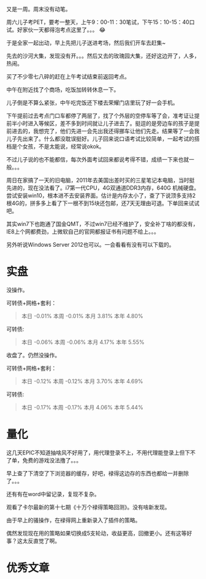 又是一周。周末没有动笔。

周六儿子考PET，要考一整天，上午9：00-11：30笔试，下午15：10-15：40口试。好家伙一天都得泡考点这里了。。。 :joy:

于是全家一起出动，早上先把儿子送进考场，然后我们开车去赶集~

先去的沙河大集，发现没有开。。。然后又去的玫瑰园大集，还好这边开了，人多，热闹。

买了不少零七八碎的赶在上午考试结束前返回考点。

中午在附近找了个商场，吃饭加转转休息一下。

儿子倒是不算么紧张，中午吃完饭还下楼去荣耀门店里玩了好一会手机。

下午提前过去考点门口车都停了两层了，找了个外层的空停车等了会，准考证让提前半小时进入等候区，差不多到时间就让儿子进去了。挺逗的是旁边车的孩子是提前进去的，我想完了，他们先进一会先出我还得挪车让他们先走。结果等了一会我儿子先出来了。什么都没耽误挺好。儿子回来说口语考试比较简单，一起考试的搭档是个女孩，不是太能说，经常说okok。

不过儿子说的也不能都信，每次外面考试回来都说考得不错，成绩一下来也就一般。。。


周日在家搞了一天的旧电脑，2011年去美国出差时买的三星笔记本电脑，当时挺先进的，现在没法看了。i7第一代CPU，4G双通道DDR3内存，640G 机械硬盘。尝试安装win10，根本进不去安装界面。估计是内存太小了，查了下说顶多支持2根4G的，拼多多上看了下一根不到15块还包邮，还7天无理由可退。下单回来试试吧。

其实win7下也跑通了国金QMT，不过win7已经不维护了，安全补丁啥的都没有，IE8上个网都费劲，上微软自己的官网都报证书有问题不给上。。。

另外听说Windows Server 2012也可以。一会看看有没有可以下载的。

# 实盘


没操作。

可转债+网格+套利：

>本日	-0.01%	本周	-0.01%	本月	3.81%	本年	4.80%

可转债:

>本日	-0.06%	本周	-0.06%	本月	4.17%	本年	5.55%


收盘了。仍然没操作。

可转债+网格+套利：

>本日	-0.12%	本周	-0.12%	本月	3.70%	本年	4.69%

可转债:

>本日	-0.17%	本周	-0.17%	本月	4.06%	本年	5.44%


# 量化

这几天EPIC不知道抽啥风不好用了，用代理登录不上，不用代理能登录上但下不了单，免费的游戏没法撸了。。。

早上查了下清空了下浏览器的缓存，好吧，䘵得这边存的东西也都给一并删除了。。。

还有有在word中留记录，复现不复杂。

观看了卡尔最新的第十七期《十万个䘵得策略回测》。没有啥新发现。

由于早上的骚操作，在䘵得网上重新录入了插件的策略。

偶然发现现在用的策略如果切换成5支轮动，收益更高，回撤更小。还有这等好事？这太反直觉了啊。

# 优秀文章

